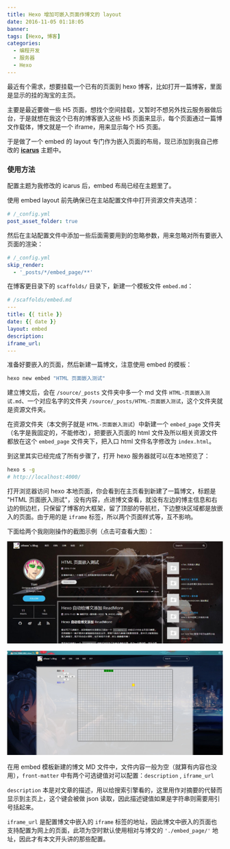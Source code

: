 ```yaml
---
title: Hexo 增加可嵌入页面作博文的 layout
date: 2016-11-05 01:18:05
banner: 
tags: [Hexo, 博客]
categories:
  - 编程开发
  - 服务器
  - Hexo
---
```



最近有个需求，想要挂载一个已有的页面到 hexo 博客，比如打开一篇博客，里面是显示的挂的淘宝的主页。

主要是最近要做一些 H5 页面，想找个空间挂载，又暂时不想另外找云服务器做后台，于是就想在我这个已有的博客嵌入这些 H5 页面来显示，每个页面通过一篇博文作载体，博文就是一个 iframe，用来显示每个 H5 页面。

于是做了一个 embed 的 layout 专门作为嵌入页面的布局，现已添加到我自己修改的 [**icarus**](https://github.com/zthxxx/hexo-theme-icarus) 主题中。

### 使用方法

配置主题为我修改的 icarus 后，embed 布局已经在主题里了。

使用 embed layout 前先确保已在主站配置文件中打开资源文件夹选项：

```yaml
# /_config.yml
post_asset_folder: true
```

然后在主站配置文件中添加一些后面需要用到的忽略参数，用来忽略对所有要嵌入页面的渲染：

```yaml
# /_config.yml
skip_render:
  - '_posts/*/embed_page/**'
```

在博客更目录下的 `scaffolds/` 目录下，新建一个模板文件 `embed.md`：

```yaml
# /scaffolds/embed.md
---
title: {{ title }}
date: {{ date }}
layout: embed
description: 
iframe_url: 
---
```

准备好要嵌入的页面，然后新建一篇博文，注意使用 embed 的模板：

```bash
hexo new embed "HTML 页面嵌入测试"
```

建立博文后，会在 `/source/_posts` 文件夹中多一个 md 文件 `HTML-页面嵌入测试.md`、一个对应名字的文件夹 `/source/_posts/HTML-页面嵌入测试`，这个文件夹就是资源文件夹。

在资源文件夹（本文例子就是 `HTML-页面嵌入测试`）中新建一个 `embed_page` 文件夹（名字是我固定的，不能修改），把要嵌入页面的 html 文件及所以相关资源文件都放在这个 `embed_page` 文件夹下，把入口 html 文件名字修改为 `index.html`。



到这里其实已经完成了所有步骤了，打开 hexo 服务器就可以在本地预览了：

```bash
hexo s -g
# http://localhost:4000/
```

打开浏览器访问 hexo 本地页面，你会看到在主页看到新建了一篇博文，标题是 "HTML 页面嵌入测试"，没有内容，点进博文查看，就没有左边的博主信息和右边的侧边栏，只保留了博客的大框架，留了顶部的导航栏，下边整块区域都是放嵌入的页面。由于用的是 `iframe` 标签，所以两个页面样式等，互不影响。

下面给两个我刚刚操作的截图示例（点击可查看大图）：

![测试首页截图](./2016-11-05--Hexo-Add-Layout-for-Embed-Page/blog-index-with-embed-test-screenshot.png)

![测试博文嵌入截图](./2016-11-05--Hexo-Add-Layout-for-Embed-Page/blog-embed-page-test-screenshot.png)



在用 embed 模板新建的博文 MD 文件中，文件内容一般为空（就算有内容也没用），`front-matter` 中有两个可选键值对可以配置：`description` , `iframe_url`

`description` 本是对文章的描述，用以给搜索引擎看的，这里用作对摘要的代替而显示到主页上，这个键会被做 json 读取，因此描述键值如果是字符串则需要用引号括起来。

`iframe_url` 是配置博文中嵌入的 `iframe` 标签的地址，因此博文中嵌入的页面也支持配置为网上的页面，此项为空时默认使用相对与博文的 `'./embed_page/'` 地址，因此才有本文开头讲的那些配置。